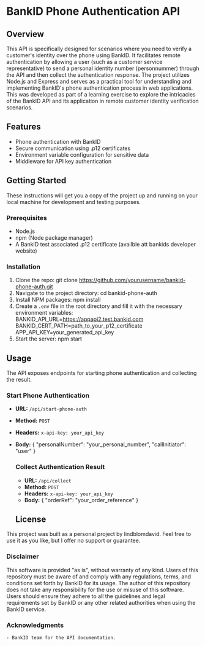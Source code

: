 # BankID Phone Authentication API

## Overview
This API is specifically designed for scenarios where you need to verify a customer's identity over the phone using BankID. It facilitates remote authentication by allowing a user (such as a customer service representative) to send a personal identity number (personnummer) through the API and then collect the authentication response. The project utilizes Node.js and Express and serves as a practical tool for understanding and implementing BankID's phone authentication process in web applications. This was developed as part of a learning exercise to explore the intricacies of the BankID API and its application in remote customer identity verification scenarios.

## Features
- Phone authentication with BankID
- Secure communication using .p12 certificates
- Environment variable configuration for sensitive data
- Middleware for API key authentication

## Getting Started
These instructions will get you a copy of the project up and running on your local machine for development and testing purposes.

### Prerequisites
- Node.js
- npm (Node package manager)
- A BankID test associated .p12 certificate (availble att bankids developer website)

### Installation
1. Clone the repo: git clone https://github.com/yourusername/bankid-phone-auth.git
2. Navigate to the project directory: cd bankid-phone-auth
3. Install NPM packages: npm install
4.  Create a `.env` file in the root directory and fill it with the necessary environment variables:
   BANKID_API_URL=https://appapi2.test.bankid.com
  BANKID_CERT_PATH=path_to_your_p12_certificate
  APP_API_KEY=your_generated_api_key
5. Start the server: npm start


## Usage
The API exposes endpoints for starting phone authentication and collecting the result.

### Start Phone Authentication
- **URL:** `/api/start-phone-auth`
- **Method:** `POST`
- **Headers:** `x-api-key: your_api_key`
- **Body:** 
  { "personalNumber": "your_personal_number",
  "callInitiator": "user" }


  ### Collect Authentication Result
  - **URL:** `/api/collect`
  - **Method:** `POST`
  - **Headers:** `x-api-key: your_api_key`
  - **Body:**
    {
    "orderRef": "your_order_reference"
    }

   ## License
This project was built as a personal project by lindblomdavid. Feel free to use it as you like, but I offer no support or guarantee.

### Disclaimer
This software is provided "as is", without warranty of any kind. Users of this repository must be aware of and comply with any regulations, terms, and conditions set forth by BankID for its usage. The author of this repository does not take any responsibility for the use or misuse of this software. Users should ensure they adhere to all the guidelines and legal requirements set by BankID or any other related authorities when using the BankID service.


  ### Acknowledgments
    - BankID team for the API documentation.
      



  

